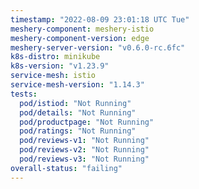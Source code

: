```yaml
---
timestamp: "2022-08-09 23:01:18 UTC Tue"
meshery-component: meshery-istio
meshery-component-version: edge
meshery-server-version: "v0.6.0-rc.6fc"
k8s-distro: minikube
k8s-version: "v1.23.9"
service-mesh: istio
service-mesh-version: "1.14.3"
tests:
  pod/istiod: "Not Running"
  pod/details: "Not Running"
  pod/productpage: "Not Running"
  pod/ratings: "Not Running"
  pod/reviews-v1: "Not Running"
  pod/reviews-v2: "Not Running"
  pod/reviews-v3: "Not Running"
overall-status: "failing"
---
```

